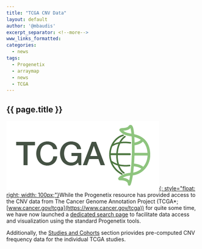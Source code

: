 ```yaml
---
title: "TCGA CNV Data"
layout: default
author: '@mbaudis'
excerpt_separator: <!--more-->
www_links_formatted:
categories:
  - news
tags:
  - Progenetix
  - arraymap
  - news
  - TCGA
---
```


## {{ page.title }}

[![TCGA CNV Data](/assets/img/tcga.png){: style="float: right; width: 100px;"}](http://progenetix.org/TCGA/search/)While the Progenetix resource has provided access to the CNV data from The Cancer Genome Annotation Project (TCGA*; [www.cancer.gov/tcga](https://www.cancer.gov/tcga)) for quite some time, we have now launched a [dedicated search page](http://progenetix.org/TCGA/search/) to facilitate data access and visualization using the standard Progenetix tools.

<!--more-->

Additionally, the [Studies and Cohorts](https://progenetix.org/subsets/cohorts?filters=TCGA) section priovides pre-computed CNV frequency data for the individual TCGA studies.
